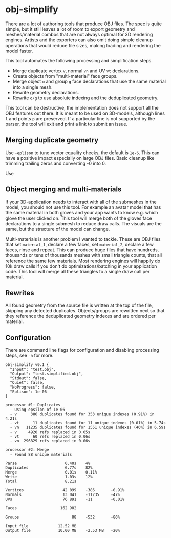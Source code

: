 # obj-simplify

There are a lot of authoring tools that produce OBJ files. The [spec](http://www.martinreddy.net/gfx/3d/OBJ.spec) is quite simple, but it still leaves a lot of room to export geometry and meshes/material combos that are not always optimal for 3D rendering engines. Artists and the exporters can also omit doing simple cleanup operations that would reduce file sizes, making loading and rendering the model faster.

This tool automates the following processing and simplification steps.

* Merge duplicate vertex `v`, normal `vn` and UV `vt` declarations.
* Create objects from "multi-material" face groups.
* Merge object `o` and group `g` face declarations that use the same material into a single mesh.
* Rewrite geometry declarations.
* Rewrite `o/g` to use absolute indexing and the deduplicated geometry.

This tool can be destructive, the implementation does not support all the OBJ features out there. It is meant to be used on 3D-models, although lines `l` and points `p` are preserved. If a particular line is not supported by the parser, the tool will exit and print a link to submit an issue.

## Merging duplicate geometry

Use `-eplison` to tune vector equality checks, the default is `1e-6`. This can have a positive impact especially on large OBJ files. Basic cleanup like trimming trailing zeros and converting -0 into 0.

Use 

## Object merging and multi-materials

If your 3D-application needs to interact with all of the submeshes in the model, you should not use this tool. For example an avatar model that has the same material in both gloves and your app wants to know e.g. which glove the user clicked on. This tool will merge both of the gloves face declarations to a single submesh to reduce draw calls. The visuals are the same, but the structure of the model can change.

Multi-materials is another problem I wanted to tackle. These are OBJ files that set `material_1`, declare a few faces, set `material_2`, declare a few faces, rinse and repeat. This can produce huge files that have hundreds, thousands or tens of thousands meshes with small triangle counts, that all reference the same few materials. Most rendering engines will happily do 10k draw calls if you don't do optimizations/batching in your application code. This tool will merge all these triangles to a single draw call per material.

## Rewrites

All found geometry from the source file is written at the top of the file, skipping any detected duplicates. Objects/groups are rewritten next so that they reference the deduplicated geometry indexes and are ordered per material.

## Configuration

There are command line flags for configuration and disabling processing steps, see `-h` for more.

```
obj-simplify v0.1 {
  "Input": "test.obj",
  "Output": "test.simplified.obj",
  "Stdout": false,
  "Quiet": false,
  "NoProgress": false,
  "Eplison": 1e-06
}

processor #1: Duplicates
  - Using epsilon of 1e-06
  - v      386 duplicates found for 353 unique indexes (0.91%) in 4.21s
  - vt      11 duplicates found for 11 unique indexes (0.01%) in 5.74s
  - vn   11235 duplicates found for 1551 unique indexes (46%) in 6.59s
  - v     4920 refs replaced in 0.05s
  - vt      60 refs replaced in 0.06s
  - vn  296829 refs replaced in 0.06s
 
processor #2: Merge
  - Found 88 unique materials
 
Parse                     0.40s    4%
Duplicates                6.77s    82%
Merge                     0.01s    0.11%
Write                     1.03s    12%
Total                     8.21s
 
Vertices                 42 099    -386       -0.91%
Normals                  13 041    -11235     -47%
UVs                      76 891    -11        -0.01%
 
Faces                   162 982    
 
Groups                       88    -532       -86%
 
Input file             12.52 MB
Output file            10.00 MB    -2.53 MB   -20%
```

